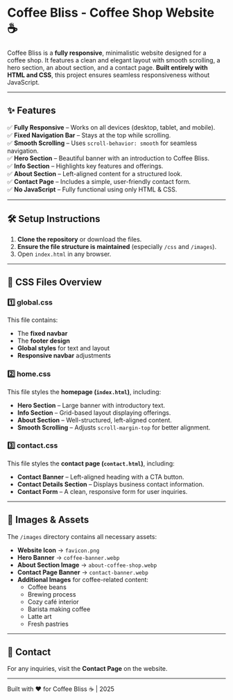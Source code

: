 # Coffee Bliss - Coffee Shop Website ☕ 

Coffee Bliss is a **fully responsive**, minimalistic website designed for a coffee shop. It features a clean and elegant layout with smooth scrolling, a hero section, an about section, and a contact page. **Built entirely with HTML and CSS**, this project ensures seamless responsiveness without JavaScript.

---


## ✨ Features

✅ **Fully Responsive** – Works on all devices (desktop, tablet, and mobile).  
✅ **Fixed Navigation Bar** – Stays at the top while scrolling.  
✅ **Smooth Scrolling** – Uses `scroll-behavior: smooth` for seamless navigation.  
✅ **Hero Section** – Beautiful banner with an introduction to Coffee Bliss.  
✅ **Info Section** – Highlights key features and offerings.  
✅ **About Section** – Left-aligned content for a structured look.  
✅ **Contact Page** – Includes a simple, user-friendly contact form.  
✅ **No JavaScript** – Fully functional using only HTML & CSS.  

---

## 🛠️ Setup Instructions

1. **Clone the repository** or download the files.
2. **Ensure the file structure is maintained** (especially `/css` and `/images`).
3. Open `index.html` in any browser.

---

## 📄 CSS Files Overview

### 1️⃣ **global.css**  
This file contains:
- The **fixed navbar**
- The **footer design**
- **Global styles** for text and layout
- **Responsive navbar** adjustments

### 2️⃣ **home.css**  
This file styles the **homepage (`index.html`)**, including:
- **Hero Section** – Large banner with introductory text.
- **Info Section** – Grid-based layout displaying offerings.
- **About Section** – Well-structured, left-aligned content.
- **Smooth Scrolling** – Adjusts `scroll-margin-top` for better alignment.

### 3️⃣ **contact.css**  
This file styles the **contact page (`contact.html`)**, including:
- **Contact Banner** – Left-aligned heading with a CTA button.
- **Contact Details Section** – Displays business contact information.
- **Contact Form** – A clean, responsive form for user inquiries.

---

## 📸 Images & Assets

The `/images` directory contains all necessary assets:
- **Website Icon** → `favicon.png`
- **Hero Banner** → `coffee-banner.webp`
- **About Section Image** → `about-coffee-shop.webp`
- **Contact Page Banner** → `contact-banner.webp`
- **Additional Images** for coffee-related content:
  - Coffee beans
  - Brewing process
  - Cozy café interior
  - Barista making coffee
  - Latte art
  - Fresh pastries

---

## 🔗 Contact

For any inquiries, visit the **Contact Page** on the website.  

---
Built with ❤️ for Coffee Bliss ☕ | 2025

